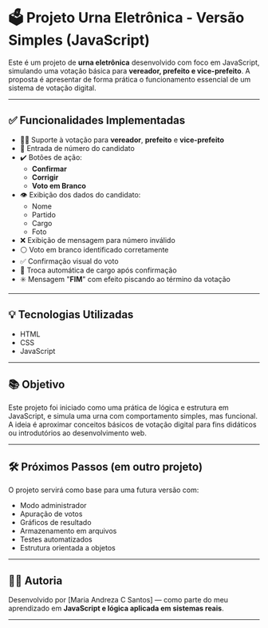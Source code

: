 # 🗳️ Projeto Urna Eletrônica - Versão Simples (JavaScript)

Este é um projeto de **urna eletrônica** desenvolvido com foco em JavaScript, simulando uma votação básica para **vereador, prefeito e vice-prefeito**. A proposta é apresentar de forma prática o funcionamento essencial de um sistema de votação digital.

---

## ✅ Funcionalidades Implementadas

- 🧑‍💼 Suporte à votação para **vereador**, **prefeito** e **vice-prefeito**
- 🔢 Entrada de número do candidato
- ✔️ Botões de ação:
  - **Confirmar**
  - **Corrigir**
  - **Voto em Branco**
- 👁️ Exibição dos dados do candidato:
  - Nome
  - Partido
  - Cargo
  - Foto
- ❌ Exibição de mensagem para número inválido
- ⚪ Voto em branco identificado corretamente
- ✅ Confirmação visual do voto
- 🔁 Troca automática de cargo após confirmação
- ✳️ Mensagem "**FIM**" com efeito piscando ao término da votação

---

## 💡 Tecnologias Utilizadas

- HTML
- CSS
- JavaScript

---

## 📚 Objetivo

Este projeto foi iniciado como uma prática de lógica e estrutura em JavaScript, e simula uma urna com comportamento simples, mas funcional. A ideia é aproximar conceitos básicos de votação digital para fins didáticos ou introdutórios ao desenvolvimento web.

---

## 🛠️ Próximos Passos (em outro projeto)

O projeto servirá como base para uma futura versão com:

- Modo administrador
- Apuração de votos
- Gráficos de resultado
- Armazenamento em arquivos
- Testes automatizados
- Estrutura orientada a objetos

---

## 👩‍💻 Autoria

Desenvolvido por [Maria Andreza C Santos] — como parte do meu aprendizado em **JavaScript e lógica aplicada em sistemas reais**.

---
